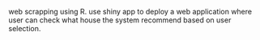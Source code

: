 web scrapping using R.
use shiny app to deploy a web application where user can check what house the system recommend based on user selection.
